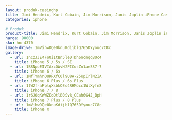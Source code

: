 ```yaml
---
layout: produk-casinghp
title: Jimi Hendrix, Kurt Cobain, Jim Morrison, Janis Joplin iPhone Case
categories: iphone

# Produk
product-title: Jimi Hendrix, Kurt Cobain, Jim Morrison, Janis Joplin iPhone Case
harga: 90000
sku: hn-4370
image-drive: 1mVihwDQe0knuKdijblQ765DYyouc7C8c
gallery:
  - url: 1nCzJJE4Fo0iItBn5leDTDh6ncnqqBUc4
    title: iPhone 5 / 5s / SE
  - url: 1B8NpoEIVIAxcOWvH2PICosZn1aeSS7-7
    title: iPhone 6 / 6s
  - url: 1MfTYmhnOURRXfC0l9U8A-25KpIrlN2IA
    title: iPhone 6 Plus / 6s Plus
  - url: 1tW2f-aFplqXsbkOEo4RHMocc1WlXyfn8
    title: iPhone 7 / 8
  - url: 1r6J0qKWWZEoDtlB0Svk_CEah6G4J_BpH
    title: iPhone 7 Plus / 8 Plus
  - url: 1mVihwDQe0knuKdijblQ765DYyouc7C8c
    title: iPhone X
---
```

